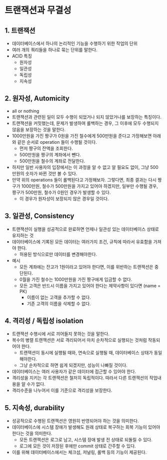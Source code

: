 # 트랜잭션과 무결성

## 1. 트랜잭션&#x20;

* 데이터베이스에서 하나의 논리적인 기능을 수행하기 위한 작업의 단위&#x20;
* 여러 개의 쿼리들을 하나로 묶는 단위를 말한다.&#x20;
* ACID 특징&#x20;
  * 원자성&#x20;
  * 일관성&#x20;
  * 독립성&#x20;
  * 지속성&#x20;

## 2. 원자성, Automicity&#x20;

* all or nothing&#x20;
* 트랜잭션과 관련된 일이 모두 수행이 되었거나 되지 않았거나를 보장하는 특징이다.&#x20;
* 트랜잭션을 커밋했는데, 문제가 발생하여 롤백하는 경우, 그 이후에 모두 수행되지 않음을 보장하는 것을 말한다.&#x20;
* 1000만원을 가진 짱구가 0원을 가진 철수에게 500만원을 준다고 가정해보면 아래와 같은 순서로 operation 들이 수행될 것이다.&#x20;
  * 먼저 짱구의 잔액을 조회한다.&#x20;
  * 500만원을 짱구의 계좌에서 뺀다.&#x20;
  * 500만원을 철수의 계좌로 전달한다.
* 하지만 일반 사용자의 입장에서는 이 과정을 알 수 없고 알 필요도 없이, 그냥 500만원의 숫자가 바뀐 것만 볼 수 있다.&#x20;
* 만약 위의 operations 들이 롤백된다고 가정해보자. 그렇다면, 최종 결과는 다시 짱구가 1000만원, 철수가 500만원을 가지고 있어야 하겠지만, 일부만 수행될 경우, 짱구가 500만원, 철수가 0원인 경우가 발생할 수 있다.&#x20;
  * 이 경우가 원자성이 보장되지 않은 경우일 것이다. &#x20;

## 3. 일관성, Consistency&#x20;

* 트랜잭션이 실행을 성공적으로 완료하면 언제나 일관성 있는 데이터베이스 상태로 유지하는 것&#x20;
* 데이터베이스에 기록된 모든 데이터는 여러가지 조건, 규칙에 따라서 유효함을 가져야 한다.&#x20;
  * 허용된 방식으로만 데이터를 변경해야한다.&#x20;
* 예시
  * 모든 계좌에는 잔고가 1원이라고 있어야 한다면, 이를 위반하는 트랜잭션은 중단된다.&#x20;
  * 0월을 가진 철수는 1000만원을 가진 짱구에게 입금할 수 없다.&#x20;
  * 모든 고객은 반드시 이름을 가지고 있어야 한다는 제약사항이 있다면 (name = PK)&#x20;
    * 이름이 없는 고객을 추가할 수 없다.&#x20;
    * 기존 고객의 이름을 삭제할 수 없다.&#x20;

## 4. 격리성 / 독립성 isolation

* 트랜잭션 수행시에 서로 끼어들지 못하는 것을 말한다.&#x20;
* 복수의 병렬 트랜잭션은 서로 격리되어서 마치 순차적으로 실행되는 것처럼 작동되어야 한다.&#x20;
  * 트랜잭션이 동시에 실행될 때와, 연속으로 실행될 때, 데이터베이스 상태가 동일해야한다.&#x20;
  * 그냥 순차적으로 하면 쉽게 되겠지만, 성능이 나빠질 것이다.&#x20;
* 데이터베이스는 여러 사용자가 같은 데이터에 접근할 수 있어야 한다.&#x20;
* 격리성을 지키는 각 트랜잭션은 철저히 독립적이다. 따라서 다른 트랜잭션의 작업내용을 알 수가 없다.&#x20;
* 격리수준을 나누어서 이를 기준으로 격리성을 보장한다.&#x20;

## 5. 지속성, durability&#x20;

* 성공적으로 수행된 트랜잭션은 영원히 반영되어야 하는 것을 의미한다.&#x20;
* 데이터베이스에 시스템 장애가 발생해도 원래 상태로 복구하는 회복 기능이 있어야 한다는 것을 의미한다.&#x20;
  * 모든 트랜잭션은 로그로 남고, 시스템 장애 발생 전 상태로 되돌릴 수 있다.&#x20;
  * 로그에 모든 것이 저장된 후에만 commit 상태로 간주할 수 있다.&#x20;
* 이를 위해 데이터베이스에서는 체크섬, 저널링, 롤백 등의 기능이 제공된다.&#x20;

